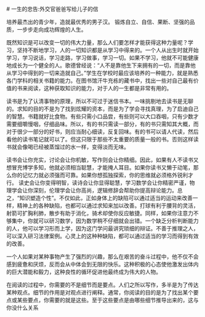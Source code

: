 #﻿ 一生的忠告:外交官爸爸写给儿子的信

培养最杰出的青少年，造就最优秀的男子汉。 锻炼自立、自信、果断、坚强的品质，一步步走向成功辉煌的人生。

既然知识是可以改变一切的伟大力量，那么人们要怎样才能获得这种力量呢？学习，坚持不断地学习，人的一切知识都是从学习中得来的。一个人从出生时就开始学习，学习说话，学习走路，学习做事，学习一切。如果不学习，他就不可能健康地成长为一个健全的人。歌德曾经说：“人不是靠他生下来拥有的一切，而是靠他从学习中得到的一切来造就自己。”学生在学校时最应该培养的一种能力，就是熟悉各门学科的相关书籍的能力。在图书馆汗牛充栋的藏书中，找出一些对自己最有价值的书来阅读，这种获取知识的能力，对于人的一生都是非常有用的。

读书是为了认清事物的原理，所以不可过于迷信书本。一味挑剔地去读书是无聊的。求知的目的不是为了找到炫耀的资本，而是为了学会寻找真理，为了启迪自己的智慧。书籍就好比食物。有些只需小口品尝，有些则可以大口吞咽，只有少数才需要细嚼慢咽，仔细品味。所以，有的书只需读一部分，有的书只需知其大概，而对于很少一部分的好书，则应当耐心细读，反复回味。有的书可以请人代读，然后看他的读书笔记就可以了。但这只限于那些不太重要的质量一般的书。否则这样读书就会像喝已经被蒸馏过的水一样，变得淡而无味。

读书会让你充实，讨论会让你机敏，写作则会让你精细。因此，如果有人不读书又想冒充博学多知，他就必须相当聪慧，才能掩人耳目。如果你读书又懒于动笔，那么你的记忆力就必须强而可靠。如果你想孤独探索，你的思维就必须格外锐利才行。 读史会让你变得明智，读诗会让你显得聪慧，学习数学会让你精密严谨，物理学会让你深刻，伦理学会让你高尚，逻辑修辞会帮助你提高辩论能力。总之，“知识塑造个性”。不仅如此，正如身体上的缺陷可以通过适当的运动来改善一样，精神上的各种缺陷，也都可以通过求知来加以改善。打球有利于腰背的灵活，射箭可扩胸利肺，散步有助于消化，骑术却使你反应敏捷。同样，如果你注意力不够集中，你就可以研习数学，因为数学稍不仔细就会出错。一个缺乏分析判断能力的人，他可以学习形而上学，因为这门学问最讲究琐细的辩证。不善于推理之人，可以深入研习法律案例。心灵上的这种种缺陷，都可以通过适当的学习而得到有效的改善。

一个人如果对某种事物产生了强烈的兴趣，那么在艰苦的奋斗过程中，他不仅不会感到疲惫和厌烦，反而会从中体会到无限的快乐。这种积极的心态使他激发出体内的巨大潜能和毅力，这种良性的循环促进他最终成为伟大的人物。

在阅读的过程中，你需要的不是细节而是要点。人们之所以写作，多半是为了传达某种观点。细节的作用是对观点进行阐释。通常，你阅读的目的是为了找出某个要点或某些要点，你需要的就是这些。至于这些要点是由哪些细节推导出来的，这与你没什么关系

